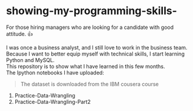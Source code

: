 # showing-my-programming-skills-
For those hiring managers who are looking for a candidate with good attitude. :+1:

I was once a business analyst, and I still love to work in the business team. Because I want to better equip myself with technical skills, I start learning Python and MySQL.  
This repository is to show what I have learned in this few months.   
The Ipython notebooks I have uploaded:  
> The dataset is downloaded from the IBM cousera course
1. Practice-Data-Wrangling 
2. Practice-Data-Wrangling-Part2

